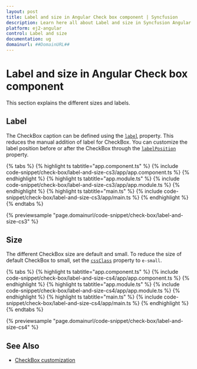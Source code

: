 ```yaml
---
layout: post
title: Label and size in Angular Check box component | Syncfusion
description: Learn here all about Label and size in Syncfusion Angular Check box component of Syncfusion Essential JS 2 and more.
platform: ej2-angular
control: Label and size 
documentation: ug
domainurl: ##DomainURL##
---
```


# Label and size in Angular Check box component

This section explains the different sizes and labels.

## Label

The CheckBox caption can be defined using the [`label`](https://ej2.syncfusion.com/angular/documentation/api/check-box#label) property. This reduces the manual addition
of label for CheckBox. You can customize the label position before or after the CheckBox
through the [`labelPosition`](https://ej2.syncfusion.com/angular/documentation/api/check-box#labelposition) property.

{% tabs %}
{% highlight ts tabtitle="app.component.ts" %}
{% include code-snippet/check-box/label-and-size-cs3/app/app.component.ts %}
{% endhighlight %}
{% highlight ts tabtitle="app.module.ts" %}
{% include code-snippet/check-box/label-and-size-cs3/app/app.module.ts %}
{% endhighlight %}
{% highlight ts tabtitle="main.ts" %}
{% include code-snippet/check-box/label-and-size-cs3/app/main.ts %}
{% endhighlight %}
{% endtabs %}
  
{% previewsample "page.domainurl/code-snippet/check-box/label-and-size-cs3" %}

## Size

The different CheckBox size are default and small. To reduce the size of default CheckBox to small, set the [`cssClass`](https://ej2.syncfusion.com/angular/documentation/api/check-box#cssclass) property to `e-small`.

{% tabs %}
{% highlight ts tabtitle="app.component.ts" %}
{% include code-snippet/check-box/label-and-size-cs4/app/app.component.ts %}
{% endhighlight %}
{% highlight ts tabtitle="app.module.ts" %}
{% include code-snippet/check-box/label-and-size-cs4/app/app.module.ts %}
{% endhighlight %}
{% highlight ts tabtitle="main.ts" %}
{% include code-snippet/check-box/label-and-size-cs4/app/main.ts %}
{% endhighlight %}
{% endtabs %}
  
{% previewsample "page.domainurl/code-snippet/check-box/label-and-size-cs4" %}

## See Also

* [CheckBox customization](./how-to/customized-checkbox)